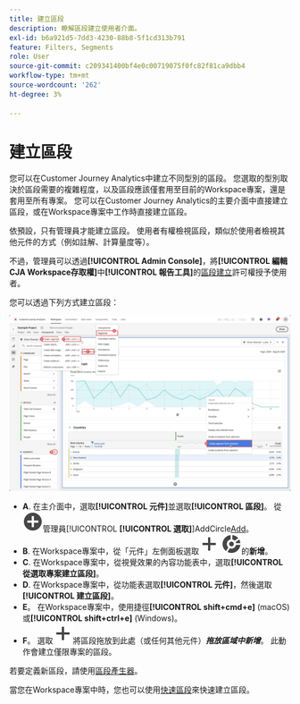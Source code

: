 ```yaml
---
title: 建立區段
description: 瞭解區段建立使用者介面。
exl-id: b6a921d5-7dd3-4230-88b8-5f1cd313b791
feature: Filters, Segments
role: User
source-git-commit: c209341400bf4e0c00719075f0fc82f81ca9dbb4
workflow-type: tm+mt
source-wordcount: '262'
ht-degree: 3%

---
```


# 建立區段

您可以在Customer Journey Analytics中建立不同型別的區段。  您選取的型別取決於區段需要的複雜程度，以及區段應該僅套用至目前的Workspace專案，還是套用至所有專案。 您可以在Customer Journey Analytics的主要介面中直接建立區段，或在Workspace專案中工作時直接建立區段。

依預設，只有管理員才能建立區段。 使用者有權檢視區段，類似於使用者檢視其他元件的方式（例如註解、計算量度等）。

不過，管理員可以透過&#x200B;**[!UICONTROL Admin Console]**，將&#x200B;**[!UICONTROL 編輯CJA Workspace存取權]**&#x200B;中&#x200B;**[!UICONTROL 報告工具]**&#x200B;的[區段建立](/help/technotes/access-control.md#user-level-access)許可權授予使用者。

您可以透過下列方式建立區段：

![建立區段的方式](assets/create-filter.png)

* **A**. 在主介面中，選取&#x200B;**[!UICONTROL 元件]**&#x200B;並選取&#x200B;**[!UICONTROL 區段]**。 從![區段](/help/assets/icons/AddCircle.svg)管理員[!UICONTROL **[!UICONTROL 選取]**]AddCircle[Add](/help/components/segments/seg-manage.md)。
* **B**. 在Workspace專案中，從「元件」左側面板選取![區段](/help/assets/icons/Add.svg) ![區段](/help/assets/icons/Segmentation.svg)的&#x200B;**新增**。
* **C**. 在Workspace專案中，從視覺效果的內容功能表中，選取&#x200B;**[!UICONTROL 從選取專案建立區段]**。
* **D**. 在Workspace專案中，從功能表選取&#x200B;**[!UICONTROL 元件]**，然後選取&#x200B;**[!UICONTROL 建立區段]**。
* **E**。 在Workspace專案中，使用捷徑&#x200B;**[!UICONTROL shift+cmd+e]** (macOS)或&#x200B;**[!UICONTROL shift+ctrl+e]** (Windows)。
* **F**。 選取![在](/help/assets/icons/Add.svg)將區段拖放到此處（或任何其他元件）***拖放區域中新增***。 此動作會建立僅限專案的區段。

若要定義新區段，請使用[區段產生器](/help/components/segments/seg-builder.md)。

當您在Workspace專案中時，您也可以使用[快速區段](/help/components/segments/seg-quick.md)來快速建立區段。
